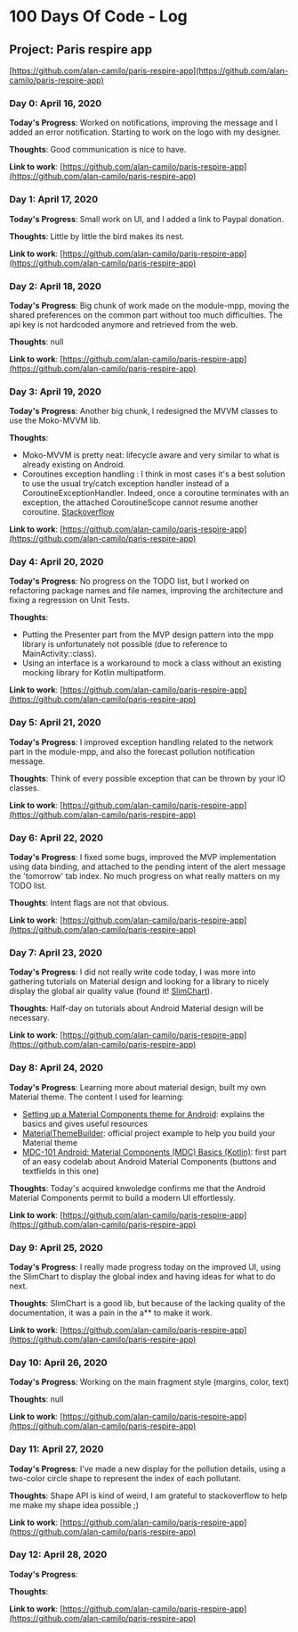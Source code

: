 # 100 Days Of Code - Log

## Project: Paris respire app 
[https://github.com/alan-camilo/paris-respire-app](https://github.com/alan-camilo/paris-respire-app)

### Day 0: April 16, 2020

**Today's Progress**: Worked on notifications, improving the message and I added an error notification. Starting to work on the logo with my designer.

**Thoughts**: Good communication is nice to have.

**Link to work**: [https://github.com/alan-camilo/paris-respire-app](https://github.com/alan-camilo/paris-respire-app)

### Day 1: April 17, 2020

**Today's Progress**: Small work on UI, and I added a link to Paypal donation.

**Thoughts**: Little by little the bird makes its nest.

**Link to work**: [https://github.com/alan-camilo/paris-respire-app](https://github.com/alan-camilo/paris-respire-app)

### Day 2: April 18, 2020

**Today's Progress**: Big chunk of work made on the module-mpp, moving the shared preferences on the common part without too much difficulties. The api key is not hardcoded anymore and retrieved from the web.

**Thoughts**: null

**Link to work**: [https://github.com/alan-camilo/paris-respire-app](https://github.com/alan-camilo/paris-respire-app)

### Day 3: April 19, 2020

**Today's Progress**: Another big chunk, I redesigned the MVVM classes to use the Moko-MVVM lib.

**Thoughts**: 
- Moko-MVVM is pretty neat: lifecycle aware and very similar to what is already existing on Android.
- Coroutines exception handling : I think in most cases it's a best solution to use the usual try/catch exception handler instead of a CoroutineExceptionHandler. Indeed, once a coroutine terminates with an exception, the attached CoroutineScope cannot resume another coroutine. [Stackoverflow](https://stackoverflow.com/questions/41581548/kotlin-continue-coroutine-after-exception)

**Link to work**: [https://github.com/alan-camilo/paris-respire-app](https://github.com/alan-camilo/paris-respire-app)

### Day 4: April 20, 2020

**Today's Progress**: No progress on the TODO list, but I worked on refactoring package names and file names, improving the architecture and fixing a regression on Unit Tests.

**Thoughts**: 
- Putting the Presenter part from the MVP design pattern into the mpp library is unfortunately not possible (due to reference to MainActivity::class).
- Using an interface is a workaround to mock a class without an existing mocking library for Kotlin multipatform.

**Link to work**: [https://github.com/alan-camilo/paris-respire-app](https://github.com/alan-camilo/paris-respire-app)

### Day 5: April 21, 2020

**Today's Progress**: I improved exception handling related to the network part in the module-mpp, and also the forecast pollution notification message.

**Thoughts**: Think of every possible exception that can be thrown by your IO classes.

**Link to work**: [https://github.com/alan-camilo/paris-respire-app](https://github.com/alan-camilo/paris-respire-app)

### Day 6: April 22, 2020

**Today's Progress**: I fixed some bugs, improved the MVP implementation using data binding, and attached to the pending intent of the alert message the 'tomorrow' tab index. No much progress on what really matters on my TODO list.

**Thoughts**: Intent flags are not that obvious.

**Link to work**: [https://github.com/alan-camilo/paris-respire-app](https://github.com/alan-camilo/paris-respire-app)

### Day 7: April 23, 2020

**Today's Progress**: I did not really write code today, I was more into gathering tutorials on Material design and looking for a library to nicely display the global air quality value (found it! [SlimChart](https://github.com/mancj/SlimChart)).

**Thoughts**: Half-day on tutorials about Android Material design will be necessary.

**Link to work**: [https://github.com/alan-camilo/paris-respire-app](https://github.com/alan-camilo/paris-respire-app)

### Day 8: April 24, 2020

**Today's Progress**: Learning more about material design, built my own Material theme. The content I used for learning:
- [Setting up a Material Components theme for Android](https://medium.com/over-engineering/setting-up-a-material-components-theme-for-android-fbf7774da739): explains the basics and gives useful resources
- [MaterialThemeBuilder](https://github.com/material-components/material-components-android-examples/tree/develop/MaterialThemeBuilder): official project example to help you build your Material theme
- [MDC-101 Android: Material Components (MDC) Basics (Kotlin)](https://codelabs.developers.google.com/codelabs/mdc-101-kotlin/#0): first part of an easy codelab about Android Material Components (buttons and textfields in this one)

**Thoughts**: Today's acquired knwoledge confirms me that the Android Material Components permit to build a modern UI effortlessly.

**Link to work**: [https://github.com/alan-camilo/paris-respire-app](https://github.com/alan-camilo/paris-respire-app)

### Day 9: April 25, 2020

**Today's Progress**: I really made progress today on the improved UI, using the SlimChart to display the global index and having ideas for what to do next.

**Thoughts**: SlimChart is a good lib, but because of the lacking quality of the documentation, it was a pain in the a** to make it work.

**Link to work**: [https://github.com/alan-camilo/paris-respire-app](https://github.com/alan-camilo/paris-respire-app)

### Day 10: April 26, 2020

**Today's Progress**: Working on the main fragment style (margins, color, text)

**Thoughts**: null

**Link to work**: [https://github.com/alan-camilo/paris-respire-app](https://github.com/alan-camilo/paris-respire-app)

### Day 11: April 27, 2020

**Today's Progress**: I've made a new display for the pollution details, using a two-color circle shape to represent the index of each pollutant.

**Thoughts**: Shape API is kind of weird, I am grateful to stackoverflow to help me make my shape idea possible ;)

**Link to work**: [https://github.com/alan-camilo/paris-respire-app](https://github.com/alan-camilo/paris-respire-app)

### Day 12: April 28, 2020

**Today's Progress**: 

**Thoughts**:

**Link to work**: [https://github.com/alan-camilo/paris-respire-app](https://github.com/alan-camilo/paris-respire-app)
